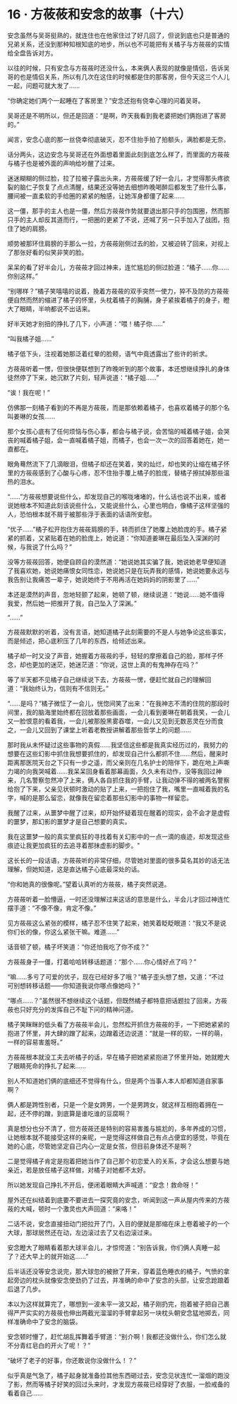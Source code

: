 <link rel="stylesheet" href="../styles/text.css"/>
<h1>16 · 方莜莜和安念的故事（十六）</h1>

安念虽然与吴哥挺熟的，就连住也在他家住过了好几回了，但说到底也只是普通的兄弟关系，还没到那种知根知底的地步，所以也不可能把有关橘子与方莜莜的实情给全盘告诉对方。

以往的时候，只有安念与方莜莜时还没什么，本来俩人表现的就像是情侣，告诉吴哥的也是情侣关系，所以有几次在这住的时候都是住的那客房，但今天这三个人儿一起，问题可就大发了……

“你确定她们两个一起睡在了客房里？”安念还抱有侥幸心理的问着吴哥。

吴哥还是不明所以，但还是回道：“是啊，昨天我看到我老婆把她们俩抱进了客房的。”

闻言，安念心底的那一丝侥幸彻底破灭，忍不住抬手拍了拍额头，满脸都是无奈。

话分两头，这边安念与吴哥还在外面想着里面此刻到底怎么样了，而里面的方莜莜与橘子也是被外面的声响给吵醒了过来。

迷迷糊糊的侧过脸，拉了拉被子露出头来，方莜莜缓了好一会儿，才觉得那头疼欲裂的脑仁子恢复了点点清醒，结果还没等她去细想昨晚喝醉后都发生了些什么事，腰间被一直柔软的手给圈的紧紧的触感，让她浑身都僵了起来……

这一僵，那手的主人也是一僵，然后方莜莜作势就要退出那只手的包围圈，然而那只手的主人却反其道而行，一把圈的更紧了不说，还喊了另一只手加入了战团，抱住了她的肩膀。

顺势被那环住肩膀的手那么一拉，方莜莜刚侧过去的脸，又被迫转了回来，对视上了那张好看的似笑非笑的脸。

呆呆的看了好半会儿，方莜莜才回过神来，连忙尴尬的侧过脸道：“橘子……你……你别这样。”

“别哪样？”橘子笑嘻嘻的说着，挽着方莜莜的双手突然一使力，猝不及防的方莜莜便自然而然的缩进了橘子的怀里，头枕着橘子的胸脯，身子紧挨着橘子的身子，瞪大了眼睛，半响都说不出话来。

好半天她才别扭的挣扎了几下，小声道：“喂！橘子你……”

“叫我橘子姐……”

橘子低下头，注视着她那泛着红晕的脸颊，语气中竟透露出了些许的祈求。

方莜莜听着一愣，但很快便联想到了昨晚听到的那个故事，本还想继续挣扎的身体徒然停了下来，她沉默了片刻，轻声说道：“橘子姐……”

“诶！我在呢！”

仿佛那一刻橘子看到的不再是方莜莜，而是那依赖着橘子，也喜欢着橘子的那个名叫姜琳的女孩……

那个女孩心底有了任何烦恼与伤心事，都会与橘子说，会苦恼的喊着橘子姐，会哭丧的喊着橘子姐，会一直喊着橘子姐，而橘子，也会一次一次的回答着她在，她一直都在。

眼角蓦然流下了几滴眼泪，但橘子却还在笑着，笑的灿烂，却也笑的让缩在橘子怀里的方莜莜感到了心酸与心疼，忍不住抬手覆上橘子的脸庞，替橘子擦拭掉那些温热的泪水。

“……”方莜莜想要说些什么，却发现自己的喉咙堵堵的，什么话也说不出来，或者说她根本不知道此刻该说些什么，又能说些什么，心里也明白，像橘子这样坚强的人，恐怕根本就不屑于被那些浮于表面的话语所安慰。

“优子……”橘子松开抱住方莜莜肩膀的手，转而抓住了她覆上她脸庞的手。橘子紧紧的抓着，又紧贴着在她的脸庞上，她说道：“你知道姜琳在最后坠入深渊的时候，与我说了什么吗？”

没等方莜莜回答，她便自顾自的漠然道：“她说她其实骗了我，她说她老早便知道了我喜欢她，她说她痛恨女同性恋，她说她只是在玩弄我的感情，她说她要永远与我告别让我痛苦一辈子，她说她终于不用再活在她妈妈的阴影里了……”

本还是漠然的声音，忽地轻颤了起来，她顿了顿，继续说道：“她说……她不值得我爱，然后她一把推开了我，自己坠入了深渊。”

“……”

方莜莜默默的听着，没有言语，她知道橘子此刻需要的不是人与她争论这些事实，而是倾述，把心底积压了几年的东西，给倾述出来。

橘子却一时又没了声音，她握着方莜莜的手，轻轻的摩擦着自己的脸，那样子怀念，却也更加的迷茫，她迷茫道：“你说，这世上真的有鬼神存在吗？”

等了半天都不见橘子自己继续说下去，方莜莜一愣，便赶忙就自己的理解回道：“我始终认为，信则有不信则无。”

“……是吗？”橘子微怔了一会儿，恍惚间笑了出来："在我神志不清的住院的那段时间里，我的脑海里始终都在回放着那些画面，一会儿看到姜琳在朝着我笑，一会儿又一脸恨意的看着我，一会儿被那股黑雾吞噬，一会儿又见到无数恶灵在分而食之，一会儿又回到了课堂上听着老教授讲解着那些哲学上的问题……

那时我从未怀疑过这些事物的真假……我坚信这些都是我真实经历过的，我努力的想要在这些幻影中抓住我想要抓住的，却发现自己什么都抓不住……然后，醒来时距离那医院天台之下只有一步之遥，而父亲则在几名护士的陪伴下，跪在地上声嘶力竭的向我哭喊着……我呆呆回身看着那幕画面，久久未有动作，没等我回过神来，几名警察忽然冲了上来，俩人各自抓住我的手臂，让我动弹不得的被两名警察给抱了下来，父亲见状顿时激动的贴了上来，一把抱住了我，嘴里一直喊着我的名字，喊的是那么留恋，就像我在留恋着那些幻影中的事物一样留恋。

我醒了过来，从噩梦中醒了过来，却开始怀疑着现在醒着的现实，会不会才是虚假的噩梦，那幻影的噩梦才是自己想要的真实。

我在这噩梦一般的真实里疯狂的寻找着有关幻影中的一点一滴的痕迹，却发现这些痕迹让我更加疯狂的去追寻着那抹虚影的脚步。"

这长长的一段话语，方莜莜听的非常仔细，尽管她对里面的很多莫名其妙的话无法理解，但她知道，这是直达橘子心底最深处的话。

“你和她真的很像呢。”望着认真听的方莜莜，橘子突然说道。

方莜莜听着一脸懵逼，一时还没理解过来这话的意思是什么，半会儿才回过神连忙摆手道：“不像不像，肯定不像。”

见方莜莜这么紧张的模样，橘子忍不住笑了起来，她笑着眨眨眼道：“我又不是说你们长的像，你这么紧张干嘛。难道……”

话音顿了顿，橘子坏笑道：“你还怕我吃了你不成？”

方莜莜身子一僵，打着哈哈转移话题道：“那个……你心情好点了吗？”

“嘛……多亏了可爱的优子，现在已经好多了哦？”橘子歪头想了想，又道：“不过可别想转移话题——你知道我说你哪点像她吗？”

“哪点……？”虽然很不想继续这个话题，但既然橘子都特意把话题拉了回来，方莜莜也只好充分的发挥自己不耻下问的精神问道。

橘子笑眯眯的低头看了方莜莜半会儿，忽然松开抓住方莜莜的手，一下把她紧紧的抱进了怀里，并大肆的蹭了起来，边蹭着还边说道：“就是一样的软，一样的萌，一样的容易害羞呀。”

方莜莜根本就没工夫去听橘子的话，早在橘子把她紧紧抱进了怀里开始，她就瞪大了眼睛死命的挣扎了起来……

别人不知道她们俩的底细还不觉得有什么，但是两个当事人本人却都知道自家事啊？

俩人都是跨性别者，只是一个是女跨男，一个是男跨女，就这样互相抱着拥在一起，还不停的蹭，到底算是谁吃谁的豆腐啊？

真是想分也分不清了，但方莜莜还是特别的容易害羞与尴尬的，多年养成的习惯，让她根本就不能接受这样的亲昵，一是觉得这样做自己有点占便宜的感觉，毕竟在她的心底，尽管她坚定自己内心一定是女孩，但目前身体还不是啊？

二是觉得橘子肯定是抱着把她当作了自己那个初恋爱人的关系，才会这么想要与她亲近，若是放任橘子这样做，对橘子对她都不太好。

所以她发现自己挣扎不开后，便闭着眼睛大声喊道：“安念！救命呀！”

屋外还在纠结着到底要不要进去一探究竟的安念，听闻到这一声从屋内传来的方莜莜的大喊，顿时一个激灵也大声回道：“来咯！”

二话不说，安念直接扭动门把拉开了门，入目的便就是那缩在床上卷着被子的一个大球，那球居然还在动，左边滚过去了又右边滚过来。

安念瞪大了眼睛看着那大球半会儿，才惊愕道：“别告诉我，你们俩人真睡一起了？还大早上的就开始这……”

后半话还没等安念说完，那大球忽的被掀了开来，穿着蓝色睡衣的橘子，气愤的拿起旁边的枕头就像安念使劲扔了过去，并准确的命中了安念的头部，让安念跄踉着后退了几步。

本以为这样就算完了，哪想到一波未平一波又起，橘子刚扔完，抱着被子把自己裹得严严实实的方莜莜也伸出两截光溜溜的手臂拿起另一块枕头朝安念猛地掷去，同样准确命中了安念的脑袋。

安念顿时懵了，赶忙胡乱挥舞着手臂道：“别介啊！我都还没做什么，你们怎么就不分青红皂白的开火了呢！？”

“破坏了老子的好事，你还敢说你没做什么！？”

似乎真是气急了，橘子起身就准备捡其他东西砸过去，安念见状连忙一溜烟的跑没了影，然而等橘子好笑的回过头来时，才发现方莜莜已经穿好了衣服，一脸戒备的看着自己……
